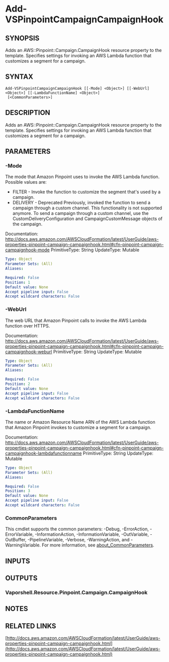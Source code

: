# Add-VSPinpointCampaignCampaignHook

## SYNOPSIS
Adds an AWS::Pinpoint::Campaign.CampaignHook resource property to the template.
Specifies settings for invoking an AWS Lambda function that customizes a segment for a campaign.

## SYNTAX

```
Add-VSPinpointCampaignCampaignHook [[-Mode] <Object>] [[-WebUrl] <Object>] [[-LambdaFunctionName] <Object>]
 [<CommonParameters>]
```

## DESCRIPTION
Adds an AWS::Pinpoint::Campaign.CampaignHook resource property to the template.
Specifies settings for invoking an AWS Lambda function that customizes a segment for a campaign.

## PARAMETERS

### -Mode
The mode that Amazon Pinpoint uses to invoke the AWS Lambda function.
Possible values are:
+  FILTER - Invoke the function to customize the segment that's used by a campaign.
+  DELIVERY - Deprecated Previously, invoked the function to send a campaign through a custom channel.
This functionality is not supported anymore.
To send a campaign through a custom channel, use the CustomDeliveryConfiguration and CampaignCustomMessage objects of the campaign.

Documentation: http://docs.aws.amazon.com/AWSCloudFormation/latest/UserGuide/aws-properties-pinpoint-campaign-campaignhook.html#cfn-pinpoint-campaign-campaignhook-mode
PrimitiveType: String
UpdateType: Mutable

```yaml
Type: Object
Parameter Sets: (All)
Aliases:

Required: False
Position: 1
Default value: None
Accept pipeline input: False
Accept wildcard characters: False
```

### -WebUrl
The web URL that Amazon Pinpoint calls to invoke the AWS Lambda function over HTTPS.

Documentation: http://docs.aws.amazon.com/AWSCloudFormation/latest/UserGuide/aws-properties-pinpoint-campaign-campaignhook.html#cfn-pinpoint-campaign-campaignhook-weburl
PrimitiveType: String
UpdateType: Mutable

```yaml
Type: Object
Parameter Sets: (All)
Aliases:

Required: False
Position: 2
Default value: None
Accept pipeline input: False
Accept wildcard characters: False
```

### -LambdaFunctionName
The name or Amazon Resource Name ARN of the AWS Lambda function that Amazon Pinpoint invokes to customize a segment for a campaign.

Documentation: http://docs.aws.amazon.com/AWSCloudFormation/latest/UserGuide/aws-properties-pinpoint-campaign-campaignhook.html#cfn-pinpoint-campaign-campaignhook-lambdafunctionname
PrimitiveType: String
UpdateType: Mutable

```yaml
Type: Object
Parameter Sets: (All)
Aliases:

Required: False
Position: 3
Default value: None
Accept pipeline input: False
Accept wildcard characters: False
```

### CommonParameters
This cmdlet supports the common parameters: -Debug, -ErrorAction, -ErrorVariable, -InformationAction, -InformationVariable, -OutVariable, -OutBuffer, -PipelineVariable, -Verbose, -WarningAction, and -WarningVariable. For more information, see [about_CommonParameters](http://go.microsoft.com/fwlink/?LinkID=113216).

## INPUTS

## OUTPUTS

### Vaporshell.Resource.Pinpoint.Campaign.CampaignHook
## NOTES

## RELATED LINKS

[http://docs.aws.amazon.com/AWSCloudFormation/latest/UserGuide/aws-properties-pinpoint-campaign-campaignhook.html](http://docs.aws.amazon.com/AWSCloudFormation/latest/UserGuide/aws-properties-pinpoint-campaign-campaignhook.html)

